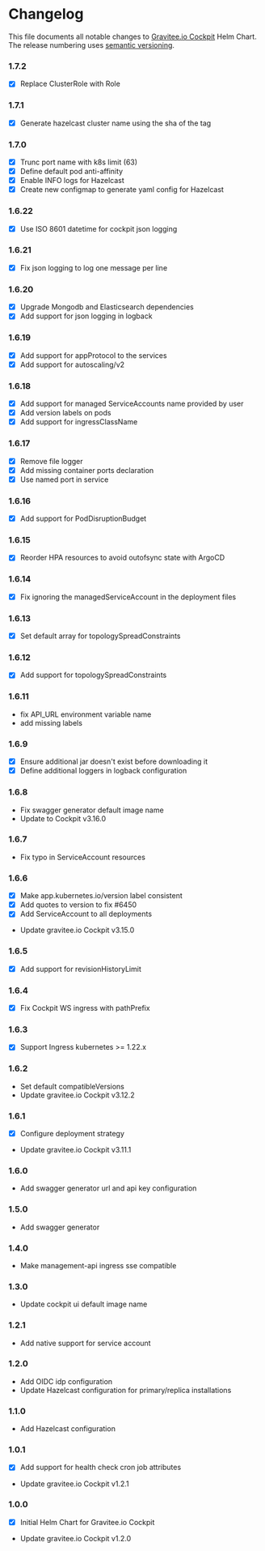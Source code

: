 # Changelog

This file documents all notable changes to [Gravitee.io Cockpit](https://github.com/gravitee-io/helm-charts/tree/master/cockpit) Helm Chart. The release numbering uses [semantic versioning](http://semver.org).

### 1.7.2
- [X] Replace ClusterRole with Role

### 1.7.1
- [X] Generate hazelcast cluster name using the sha of the tag

### 1.7.0
- [X] Trunc port name with k8s limit (63)
- [X] Define default pod anti-affinity
- [X] Enable INFO logs for Hazelcast
- [X] Create new configmap to generate yaml config for Hazelcast

### 1.6.22

- [X] Use ISO 8601 datetime for cockpit json logging

### 1.6.21

- [X] Fix json logging to log one message per line

### 1.6.20

- [X] Upgrade Mongodb and Elasticsearch dependencies
- [X] Add support for json logging in logback

### 1.6.19

- [X] Add support for appProtocol to the services
- [X] Add support for autoscaling/v2

### 1.6.18

- [X] Add support for managed ServiceAccounts name provided by user
- [X] Add version labels on pods
- [X] Add support for ingressClassName

### 1.6.17

- [X] Remove file logger
- [X] Add missing container ports declaration
- [X] Use named port in service

### 1.6.16

- [X] Add support for PodDisruptionBudget

### 1.6.15

- [X] Reorder HPA resources to avoid outofsync state with ArgoCD

### 1.6.14

- [X] Fix ignoring the managedServiceAccount in the deployment files

### 1.6.13

- [X] Set default array for topologySpreadConstraints

### 1.6.12

- [X] Add support for topologySpreadConstraints

### 1.6.11

- fix API_URL environment variable name
- add missing labels

### 1.6.9

- [X] Ensure additional jar doesn't exist before downloading it
- [X] Define additional loggers in logback configuration

### 1.6.8
- Fix swagger generator default image name
- Update to Cockpit v3.16.0
 
### 1.6.7
- Fix typo in ServiceAccount resources

### 1.6.6

- [X] Make app.kubernetes.io/version label consistent
- [X] Add quotes to version to fix #6450
- [X] Add ServiceAccount to all deployments
- Update gravitee.io Cockpit v3.15.0

### 1.6.5

- [X] Add support for revisionHistoryLimit

### 1.6.4

- [X] Fix Cockpit WS ingress with pathPrefix

### 1.6.3

- [X] Support Ingress kubernetes >= 1.22.x

### 1.6.2

- Set default compatibleVersions
- Update gravitee.io Cockpit v3.12.2

### 1.6.1

- [X] Configure deployment strategy
- Update gravitee.io Cockpit v3.11.1

### 1.6.0

- Add swagger generator url and api key configuration

### 1.5.0

- Add swagger generator

### 1.4.0

- Make management-api ingress sse compatible

### 1.3.0

- Update cockpit ui default image name

### 1.2.1

- Add native support for service account

### 1.2.0

- Add OIDC idp configuration
- Update Hazelcast configuration for primary/replica installations

### 1.1.0

- Add Hazelcast configuration

### 1.0.1

- [X] Add support for health check cron job attributes
- Update gravitee.io Cockpit v1.2.1

### 1.0.0

- [X] Initial Helm Chart for Gravitee.io Cockpit

- Update gravitee.io Cockpit v1.2.0
